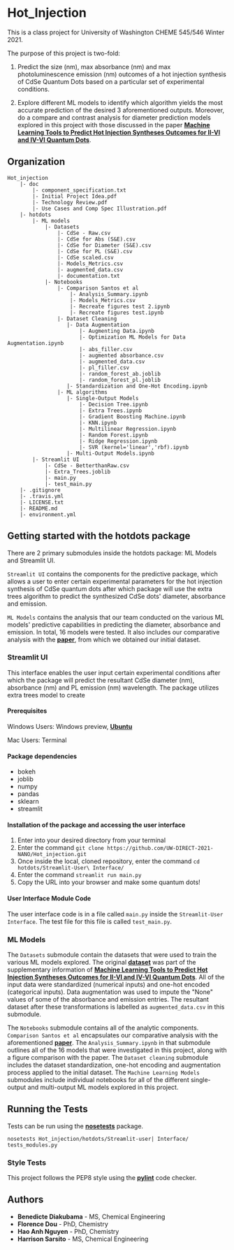 # Hot_Injection

This is a class project for University of Washington CHEME 545/546 Winter 2021.

The purpose of this project is two-fold:
   
   1. Predict the size (nm), max absorbance (nm) and max photoluminescence emission (nm) outcomes of a hot injection synthesis of CdSe Quantum Dots based on a particular set of experimental conditions. 
   
   2. Explore different ML models to identify which algorithm yields the most accurate prediction of the desired 3 aforementioned outputs. Moreover, do a compare and contrast analysis for diameter prediction models explored in this project with those discussed in the paper **[Machine Learning Tools to Predict Hot Injection Syntheses Outcomes for II-VI and IV-VI Quantum Dots](https://pubs.acs.org/doi/10.1021/acs.jpcc.0c05993)**. 
    
 
    

## Organization 

    Hot_injection
        |- doc
            |- component_specification.txt
            |- Initial Project Idea.pdf
            |- Technology Review.pdf
            |- Use Cases and Comp Spec Illustration.pdf
        |- hotdots
            |- ML models
                |- Datasets
                    |- CdSe - Raw.csv
                    |- CdSe for Abs (S&E).csv
                    |- CdSe for Diameter (S&E).csv
                    |- CdSe for PL (S&E).csv
                    |- CdSe scaled.csv
                    |- Models_Metrics.csv
                    |- augmented_data.csv
                    |- documentation.txt
                |- Notebooks
                    |- Comparison Santos et al
                        |- Analysis_Summary.ipynb
                        |- Models_Metrics.csv
                        |- Recreate figures test 2.ipynb
                        |- Recreate figures test.ipynb
                    |- Dataset Cleaning
                       |- Data Augmentation
                           |- Augmenting Data.ipynb
                           |- Optimization ML Models for Data Augmentation.ipynb
                           |- abs_filler.csv
                           |- augmented absorbance.csv
                           |- augmented_data.csv
                           |- pl_filler.csv
                           |- random_forest_ab.joblib
                           |- random_forest_pl.joblib
                       |- Standardization and One-Hot Encoding.ipynb
                    |- ML algorithms
                       |- Single-Output Models
                           |- Decision Tree.ipynb
                           |- Extra Trees.ipynb
                           |- Gradient Boosting Machine.ipynb
                           |- KNN.ipynb
                           |- Multilinear Regression.ipynb
                           |- Random Forest.ipynb
                           |- Ridge Regression.ipynb
                           |- SVR (kernel='linear','rbf).ipynb
                       |- Multi-Output Models.ipynb
            |- Streamlit UI
                |- CdSe - BetterthanRaw.csv
                |- Extra_Trees.joblib
                |- main.py
                |- test_main.py
        |- .gitignore
        |- .travis.yml
        |- LICENSE.txt
        |- README.md
        |- environment.yml
                    
                    
            
## Getting started with the hotdots package 

There are 2 primary submodules inside the hotdots package: ML Models and Streamlit UI. 

`Streamlit UI` contains the components for the predictive package, which allows a user to enter certain experimental parameters for the hot injection synthesis of CdSe quantum dots after which package will use the extra trees algorithm to predict the synthesized CdSe dots' diameter, absorbance and emission. 

`ML Models` contains the analysis that our team conducted on the various ML models' predictive capabilities in predicting the diameter, absorbance and emission. In total, 16 models were tested. It also includes our comparative analysis with the **[paper](https://pubs.acs.org/doi/10.1021/acs.jpcc.0c05993)**, from which we obtained our initial dataset. 


### Streamlit UI

This interface enables the user input certain experimental conditions after which the package will predict the resultant CdSe diameter (nm), absorbance (nm) and PL emission (nm) wavelength. The package utilizes extra trees model to create 

#### Prerequisites
Windows Users: Windows preview, **[Ubuntu](https://towardsdatascience.com/setting-up-a-data-science-environment-using-windows-subsystem-for-linux-wsl-c4b390803dd)**

Mac Users: Terminal

#### Package dependencies

* bokeh
* joblib
* numpy
* pandas
* sklearn
* streamlit

#### Installation of the package and accessing the user interface

1. Enter into your desired directory from your terminal
2. Enter the command `git clone https://github.com/UW-DIRECT-2021-NANO/Hot_injection.git`
3. Once inside the local, cloned repository, enter the command `cd hotdots/Streamlit-User\ Interface/`
4. Enter the command `streamlit run main.py`
5. Copy the URL into your browser and make some quantum dots!


#### User Interface Module Code

The user interface code is in a file called `main.py` inside the `Streamlit-User Interface`. The test file for this file is called `test_main.py`. 


### ML Models

The `Datasets` submodule contain the datasets that were used to train the various ML models explored. The original **[dataset](https://pubs.acs.org/doi/suppl/10.1021/acs.jpcc.0c05993/suppl_file/jp0c05993_si_004.txt)**  was part of the supplementary information of **[Machine Learning Tools to Predict Hot Injection Syntheses Outcomes for II-VI and IV-VI Quantum Dots](https://pubs.acs.org/doi/10.1021/acs.jpcc.0c05993)**. All of the input data were standardized (numerical inputs) and one-hot encoded (categorical inputs). Data augmentation was used to impute the "None" values of some of the absorbance and emission entries. The resultant dataset after these transformations is labelled as `augmented_data.csv` in this submodule. 

The `Notebooks` submodule contains all of the analytic components. `Comparison Santos et al` encapsulates our comparative analysis with the aforementioned **[paper](https://pubs.acs.org/doi/10.1021/acs.jpcc.0c05993)**. The `Analysis_Summary.ipynb` in that submodule outlines all of the 16 models that were investigated in this project, along with a figure comparison with the paper. The `Dataset cleaning` submodule includes the dataset standardization, one-hot encoding and augmentation process applied to the initial dataset. The `Machine Learning Models` submodules include individual notebooks for all of the different single-output and multi-output ML models explored in this project.



## Running the Tests

Tests can be run using the **[nosetests](https://nose.readthedocs.io/en/latest/)** package. 

`nosetests Hot_injection/hotdots/Streamlit-user| Interface/ tests_modules.py`


### Style Tests

This project follows the PEP8 style using the **[pylint](https://www.pylint.org/)** code checker.  


## Authors

* **Benedicte Diakubama** - MS, Chemical Engineering
* **Florence Dou** - PhD, Chemistry
* **Hao Anh Nguyen** - PhD, Chemistry
* **Harrison Sarsito** - MS, Chemical Engineering
